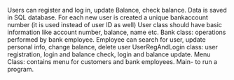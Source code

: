 
Users can register and log in, update Balance, check balance. Data is saved in SQL database. For each new user is created a unique bankaccount number (it is used instead of user ID as well)
User class should have basic information like account number, balance, name etc.
Bank class: operations performed by bank employee. Employee can search for user, update personal info, change balance, delete user
UserRegAndLogin class: user registration, login and balance check, login and balance update. 
Menu Class: contains menu for customers and bank employees.
Main- to run a program.

